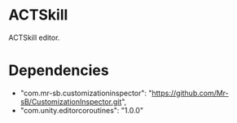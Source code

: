 # ACTSkill
ACTSkill editor.

# Dependencies
- "com.mr-sb.customizationinspector": "https://github.com/Mr-sB/CustomizationInspector.git",
- "com.unity.editorcoroutines": "1.0.0"

